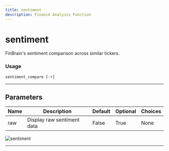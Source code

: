 ```yaml
---
title: sentiment
description: Finance Analysis Function
---
```


# sentiment

FinBrain's sentiment comparison across similar tickers.

### Usage

```python
sentiment_compare [-r]
```

---

## Parameters

| Name | Description | Default | Optional | Choices |
| ---- | ----------- | ------- | -------- | ------- |
| raw | Display raw sentiment data | False | True | None |

![sentiment](https://user-images.githubusercontent.com/46355364/154074202-54d9b40a-124a-4962-a3a6-62b7afe8cd62.png)

---
